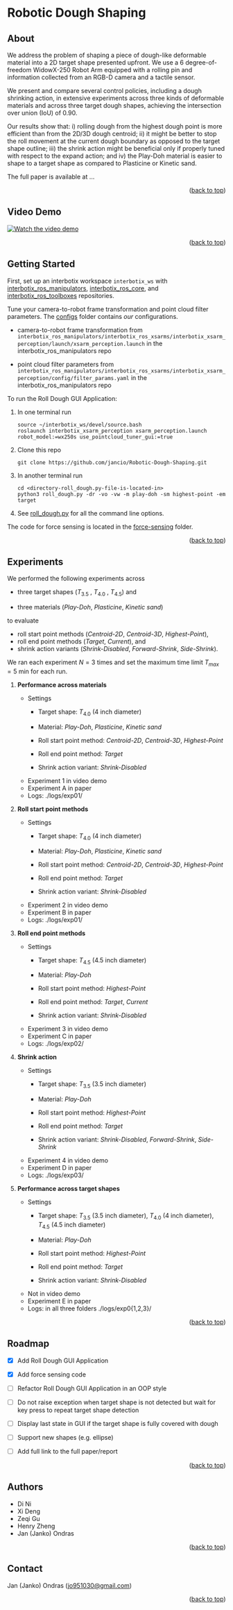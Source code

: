 # Robotic Dough Shaping


## About


We address the problem of shaping a piece of dough-like deformable material into a 2D target shape presented upfront. We use a 6 degree-of-freedom WidowX-250 Robot Arm equipped with a rolling pin and information collected from an RGB-D camera and a tactile sensor.

We present and compare several control policies, including a dough shrinking action, in extensive experiments across three kinds of deformable materials and across three target dough shapes, achieving the intersection over union (IoU) of 0.90. 

Our results show that: i) rolling dough from the highest dough point is more efficient than from the 2D/3D dough centroid; ii) it might be better to stop the roll movement at the current dough boundary as opposed to the target shape outline; iii) the shrink action might be beneficial only if properly tuned with respect to the expand action; and iv) the Play-Doh material is easier to shape to a target shape as compared to Plasticine or Kinetic sand.

The full paper is available at ...

<p align="right">(<a href="#top">back to top</a>)</p>


## Video Demo


[![Watch the video demo](https://img.youtube.com/vi/orJKvwmmX6k/maxresdefault.jpg)](https://youtu.be/orJKvwmmX6k)


<p align="right">(<a href="#top">back to top</a>)</p>


## Getting Started

First, set up an interbotix workspace `interbotix_ws` with [interbotix_ros_manipulators](https://github.com/Interbotix/interbotix_ros_manipulators), [interbotix_ros_core](https://github.com/Interbotix/interbotix_ros_core), and [interbotix_ros_toolboxes](https://github.com/Interbotix/interbotix_ros_toolboxes) repositories.

Tune your camera-to-robot frame transformation and point cloud filter parameters. The [configs](./configs/) folder contains *our* configurations.

- camera-to-robot frame transformation from `interbotix_ros_manipulators/interbotix_ros_xsarms/interbotix_xsarm_perception/launch/xsarm_perception.launch` in the interbotix_ros_manipulators repo

- point cloud filter parameters from `interbotix_ros_manipulators/interbotix_ros_xsarms/interbotix_xsarm_perception/config/filter_params.yaml` in the interbotix_ros_manipulators repo


To run the Roll Dough GUI Application:

1. In one terminal run
    ```
    source ~/interbotix_ws/devel/source.bash
    roslaunch interbotix_xsarm_perception xsarm_perception.launch robot_model:=wx250s use_pointcloud_tuner_gui:=true
    ```

2. Clone this repo
    ```
    git clone https://github.com/jancio/Robotic-Dough-Shaping.git
    ```

3. In another terminal run
    ```
    cd <directory-roll_dough.py-file-is-located-in>
    python3 roll_dough.py -dr -vo -vw -m play-doh -sm highest-point -em target
    ```

4. See [roll_dough.py](./roll_dough.py) for all the command line options.

The code for force sensing is located in the [force-sensing](./force-sensing/) folder.


<p align="right">(<a href="#top">back to top</a>)</p>


## Experiments


We performed the following experiments across

- three target shapes ($T_{3.5}$ , $T_{4.0}$ , $T_{4.5}$) and

- three materials (*Play-Doh*, *Plasticine*, *Kinetic sand*)

to evaluate 
- roll start point methods (*Centroid-2D*, *Centroid-3D*, *Highest-Point*), 
- roll end point methods (*Target*, *Current*), and
- shrink action variants (*Shrink-Disabled*, *Forward-Shrink*, *Side-Shrink*).

We ran each experiment $N=3$ times and set the maximum time limit $T_{max} = 5$ min for each run.

1. **Performance across materials**
    - Settings
        - Target shape: $T_{4.0}$ (4 inch diameter)
        
        - Material: *Play-Doh*, *Plasticine*, *Kinetic sand*
        - Roll start point method: *Centroid-2D*, *Centroid-3D*, *Highest-Point*
        - Roll end point method: *Target*
        - Shrink action variant: *Shrink-Disabled*
    - Experiment 1 in video demo
    - Experiment A in paper
    - Logs: ./logs/exp01/


2. **Roll start point methods**
    - Settings
        - Target shape: $T_{4.0}$ (4 inch diameter)
        
        - Material: *Play-Doh*, *Plasticine*, *Kinetic sand*
        - Roll start point method: *Centroid-2D*, *Centroid-3D*, *Highest-Point*
        - Roll end point method: *Target*
        - Shrink action variant: *Shrink-Disabled*
    - Experiment 2 in video demo
    - Experiment B in paper
    - Logs: ./logs/exp01/

3. **Roll end point methods**
    - Settings
        - Target shape: $T_{4.5}$ (4.5 inch diameter)
        
        - Material: *Play-Doh*
        - Roll start point method: *Highest-Point*
        - Roll end point method: *Target*, *Current*
        - Shrink action variant: *Shrink-Disabled*
    - Experiment 3 in video demo
    - Experiment C in paper
    - Logs: ./logs/exp02/

4. **Shrink action**
    - Settings
        - Target shape: $T_{3.5}$ (3.5 inch diameter)
        
        - Material: *Play-Doh*
        - Roll start point method: *Highest-Point*
        - Roll end point method: *Target*
        - Shrink action variant: *Shrink-Disabled*, *Forward-Shrink*, *Side-Shrink*
    - Experiment 4 in video demo
    - Experiment D in paper
    - Logs: ./logs/exp03/

5. **Performance across target shapes**
    - Settings
        - Target shape: $T_{3.5}$ (3.5 inch diameter), $T_{4.0}$ (4 inch diameter), $T_{4.5}$ (4.5 inch diameter)
        
        - Material: *Play-Doh*
        - Roll start point method: *Highest-Point*
        - Roll end point method: *Target*
        - Shrink action variant: *Shrink-Disabled*
    - Not in video demo
    - Experiment E in paper
	- Logs: in all three folders ./logs/exp0{1,2,3}/


<p align="right">(<a href="#top">back to top</a>)</p>


## Roadmap


- [x] Add Roll Dough GUI Application
- [x] Add force sensing code
- [ ] Refactor Roll Dough GUI Application in an OOP style
- [ ] Do not raise exception when target shape is not detected but wait for key press to repeat target shape detection
- [ ] Display last state in GUI if the target shape is fully covered with dough
- [ ] Support new shapes (e.g. ellipse)
- [ ] Add full link to the full paper/report



<p align="right">(<a href="#top">back to top</a>)</p>

## Authors


- Di Ni
- Xi Deng
- Zeqi Gu
- Henry Zheng
- Jan (Janko) Ondras


<p align="right">(<a href="#top">back to top</a>)</p>

## Contact


Jan (Janko) Ondras (jo951030@gmail.com)


<p align="right">(<a href="#top">back to top</a>)</p>
